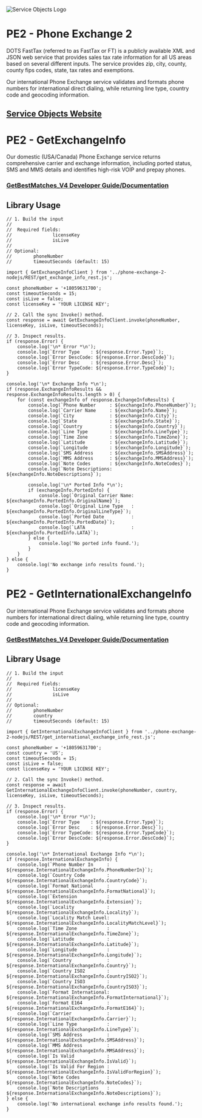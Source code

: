 ﻿![Service Objects Logo](https://www.serviceobjects.com/wp-content/uploads/2021/05/SO-Logo-with-TM.gif "Service Objects Logo")

# PE2 - Phone Exchange 2

DOTS FastTax (referred to as FastTax or FT) is a publicly available XML and JSON web service that provides sales tax rate information for all US areas based on several different inputs. The service provides zip, city, county, county fips codes, state, tax rates and exemptions. 

Our international Phone Exchange service validates and formats phone numbers for international direct dialing, while returning line type, country code and geocoding information.

## [Service Objects Website](https://serviceobjects.com)

# PE2 - GetExchangeInfo

Our domestic (USA/Canada) Phone Exchange service returns comprehensive carrier and exchange information, including ported status, SMS and MMS details and identifies high-risk VOIP and prepay phones.

### [GetBestMatches_V4 Developer Guide/Documentation](https://www.serviceobjects.com/docs/dots-fasttax/ft-operations/ft-getbestmatch-recommended-operation/)

## Library Usage

```
// 1. Build the input
//
//  Required fields:
//               licenseKey
//               isLive
// 
// Optional:
//        phoneNumber
//        timeoutSeconds (default: 15)

import { GetExchangeInfoClient } from '../phone-exchange-2-nodejs/REST/get_exchange_info_rest.js';

const phoneNumber = '+18059631700';
const timeoutSeconds = 15;
const isLive = false;
const licenseKey = 'YOUR LICENSE KEY';

// 2. Call the sync Invoke() method.
const response = await GetExchangeInfoClient.invoke(phoneNumber, licenseKey, isLive, timeoutSeconds);

// 3. Inspect results.
if (response.Error) {
    console.log('\n* Error *\n');
    console.log(`Error Type    : ${response.Error.Type}`);
    console.log(`Error DescCode: ${response.Error.DescCode}`);
    console.log(`Error Desc    : ${response.Error.Desc}`);
    console.log(`Error TypeCode: ${response.Error.TypeCode}`);
}

console.log('\n* Exchange Info *\n');
if (response.ExchangeInfoResults && response.ExchangeInfoResults.length > 0) {
    for (const exchangeInfo of response.ExchangeInfoResults) {
        console.log(`Phone Number     : ${exchangeInfo.PhoneNumber}`);
        console.log(`Carrier Name     : ${exchangeInfo.Name}`);
        console.log(`City             : ${exchangeInfo.City}`);
        console.log(`State            : ${exchangeInfo.State}`);
        console.log(`Country          : ${exchangeInfo.Country}`);
        console.log(`Line Type        : ${exchangeInfo.LineType}`);
        console.log(`Time Zone        : ${exchangeInfo.TimeZone}`);
        console.log(`Latitude         : ${exchangeInfo.Latitude}`);
        console.log(`Longitude        : ${exchangeInfo.Longitude}`);
        console.log(`SMS Address      : ${exchangeInfo.SMSAddress}`);
        console.log(`MMS Address      : ${exchangeInfo.MMSAddress}`);
        console.log(`Note Codes       : ${exchangeInfo.NoteCodes}`);
        console.log(`Note Descriptions: ${exchangeInfo.NoteDescriptions}`);

        console.log('\n* Ported Info *\n');
        if (exchangeInfo.PortedInfo) {
            console.log(`Original Carrier Name: ${exchangeInfo.PortedInfo.OriginalName}`);
            console.log(`Original Line Type   : ${exchangeInfo.PortedInfo.OriginalLineType}`);
            console.log(`Ported Date          : ${exchangeInfo.PortedInfo.PortedDate}`);
            console.log(`LATA                 : ${exchangeInfo.PortedInfo.LATA}`);
        } else {
            console.log('No ported info found.');
        }
    }
} else {
    console.log('No exchange info results found.');
}
```
# PE2 - GetInternationalExchangeInfo

Our international Phone Exchange service validates and formats phone numbers for international direct dialing, while returning line type, country code and geocoding information.

### [GetBestMatches_V4 Developer Guide/Documentation](https://www.serviceobjects.com/docs/dots-fasttax/ft-operations/ft-getbestmatch-recommended-operation/)

## Library Usage

```
// 1. Build the input
//
//  Required fields:
//               licenseKey
//               isLive
// 
// Optional:
//        phoneNumber
//        country
//        timeoutSeconds (default: 15)

import { GetInternationalExchangeInfoClient } from '../phone-exchange-2-nodejs/REST/get_international_exchange_info_rest.js';

const phoneNumber = '+18059631700';
const country = 'US';
const timeoutSeconds = 15;
const isLive = false;
const licenseKey = 'YOUR LICENSE KEY';

// 2. Call the sync Invoke() method.
const response = await GetInternationalExchangeInfoClient.invoke(phoneNumber, country, licenseKey, isLive, timeoutSeconds);

// 3. Inspect results.
if (response.Error) {
    console.log('\n* Error *\n');
    console.log(`Error Type    : ${response.Error.Type}`);
    console.log(`Error Desc    : ${response.Error.Desc}`);
    console.log(`Error TypeCode: ${response.Error.TypeCode}`);
    console.log(`Error DescCode: ${response.Error.DescCode}`);
}

console.log('\n* International Exchange Info *\n');
if (response.InternationalExchangeInfo) {
    console.log(`Phone Number In     : ${response.InternationalExchangeInfo.PhoneNumberIn}`);
    console.log(`Country Code        : ${response.InternationalExchangeInfo.CountryCode}`);
    console.log(`Format National     : ${response.InternationalExchangeInfo.FormatNational}`);
    console.log(`Extension           : ${response.InternationalExchangeInfo.Extension}`);
    console.log(`Locality            : ${response.InternationalExchangeInfo.Locality}`);
    console.log(`Locality Match Level: ${response.InternationalExchangeInfo.LocalityMatchLevel}`);
    console.log(`Time Zone           : ${response.InternationalExchangeInfo.TimeZone}`);
    console.log(`Latitude            : ${response.InternationalExchangeInfo.Latitude}`);
    console.log(`Longitude           : ${response.InternationalExchangeInfo.Longitude}`);
    console.log(`Country             : ${response.InternationalExchangeInfo.Country}`);
    console.log(`Country ISO2        : ${response.InternationalExchangeInfo.CountryISO2}`);
    console.log(`Country ISO3        : ${response.InternationalExchangeInfo.CountryISO3}`);
    console.log(`Format International: ${response.InternationalExchangeInfo.FormatInternational}`);
    console.log(`Format E164         : ${response.InternationalExchangeInfo.FormatE164}`);
    console.log(`Carrier             : ${response.InternationalExchangeInfo.Carrier}`);
    console.log(`Line Type           : ${response.InternationalExchangeInfo.LineType}`);
    console.log(`SMS Address         : ${response.InternationalExchangeInfo.SMSAddress}`);
    console.log(`MMS Address         : ${response.InternationalExchangeInfo.MMSAddress}`);
    console.log(`Is Valid            : ${response.InternationalExchangeInfo.IsValid}`);
    console.log(`Is Valid For Region : ${response.InternationalExchangeInfo.IsValidForRegion}`);
    console.log(`Note Codes          : ${response.InternationalExchangeInfo.NoteCodes}`);
    console.log(`Note Descriptions   : ${response.InternationalExchangeInfo.NoteDescriptions}`);
} else {
    console.log('No international exchange info results found.');
}
```

